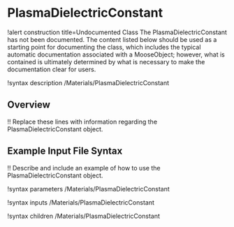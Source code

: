 # PlasmaDielectricConstant

!alert construction title=Undocumented Class
The PlasmaDielectricConstant has not been documented. The content listed below should be used as a starting point for
documenting the class, which includes the typical automatic documentation associated with a
MooseObject; however, what is contained is ultimately determined by what is necessary to make the
documentation clear for users.

!syntax description /Materials/PlasmaDielectricConstant

## Overview

!! Replace these lines with information regarding the PlasmaDielectricConstant object.

## Example Input File Syntax

!! Describe and include an example of how to use the PlasmaDielectricConstant object.

!syntax parameters /Materials/PlasmaDielectricConstant

!syntax inputs /Materials/PlasmaDielectricConstant

!syntax children /Materials/PlasmaDielectricConstant

